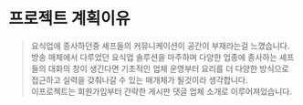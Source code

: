 # 프로젝트 계획이유
>요식업에 종사하던중 셰프들의 커뮤니케이션이 공간이 부재라는걸 느꼈습니다. 방송 매체에서 다루었던 요식업 솔루션을 마주하며 다양한 업종에 종사하는 셰프들의 대화의 창이 생긴다면
기초적인 업체 운영부터 요리를 더 다양한 방식으로 접근하고 실력을 갖춰나갈 수 있는 매개체가 될것이라 생각합니다.  
이프로젝트는 회원가입부터 간략한 게시판 댓글 업체 소개로 이루어져있습니다.
